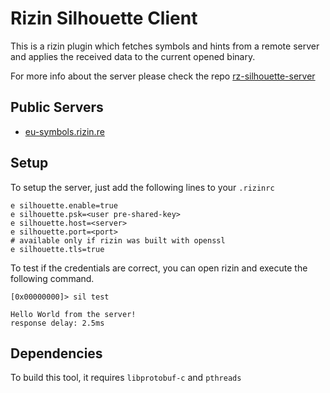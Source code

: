 # Rizin Silhouette Client

This is a rizin plugin which fetches symbols and hints from a remote server and applies the received data to the current opened binary.

For more info about the server please check the repo [rz-silhouette-server](https://github.com/rizinorg/rz-silhouette-server)

## Public Servers

- [eu-symbols.rizin.re](https://eu-symbols.rizin.re)

## Setup

To setup the server, just add the following lines to your `.rizinrc`

```
e silhouette.enable=true
e silhouette.psk=<user pre-shared-key>
e silhouette.host=<server>
e silhouette.port=<port>
# available only if rizin was built with openssl
e silhouette.tls=true
```

To test if the credentials are correct, you can open rizin and execute the following command.
```
[0x00000000]> sil test

Hello World from the server!
response delay: 2.5ms
```

## Dependencies

To build this tool, it requires `libprotobuf-c` and `pthreads`
